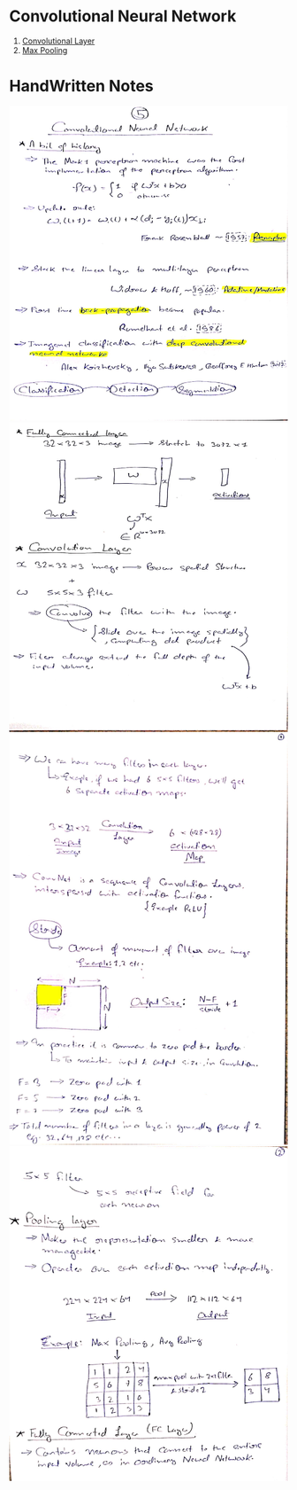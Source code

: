 # Convolutional Neural Network
1. [Convolutional Layer](./Convolutional%20Layer/index.md)
2. [Max Pooling](./Max%20Pooling/index.md)

# HandWritten Notes
<p align="center">
<img src="./1.jpg" alt="Page 1"/>
<img src="./2.jpg" alt="Page 2"/>
<img src="./3.jpg" alt="Page 3"/>
<img src="./4.jpg" alt="Page 4"/>
<p\>

